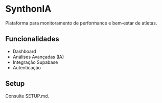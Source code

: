 # SynthonIA

Plataforma para monitoramento de performance e bem‑estar de atletas.

## Funcionalidades
- Dashboard
- Análises Avançadas (IA)
- Integração Supabase
- Autenticação

## Setup
Consulte SETUP.md.
